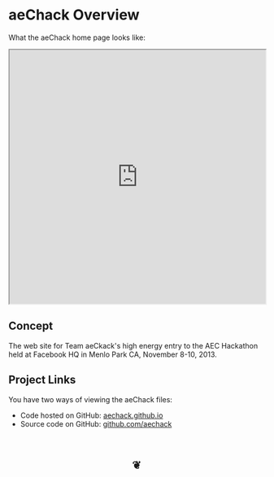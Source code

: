 aeChack Overview
================
What the aeChack home page looks like:	
<iframe src="http://aechack.github.io" width=100% height=500px>
There is an `iframe` here. It is not visible when viewed on github.com/aechack. To view, please go to archack.github.io.
</iframe>
	
## Concept
The web site for Team aeCkack's high energy entry to the AEC Hackathon held at Facebook HQ in Menlo Park CA, November 8-10, 2013.

## Project Links

You have two ways of viewing the aeChack files:  

* Code hosted on GitHub: [aechack.github.io]( http://aechack.github.io/ "view the files as apps." )  
* Source code on GitHub: [github.com/aechack]( https://github.com/aechack/aeChack.github.io/ "View the files as source code." )

		
<br>
<center><h2>&#x2766;</h2></center>


